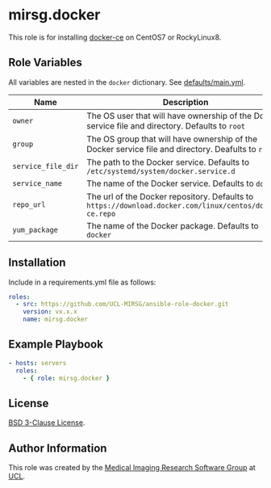 # mirsg.docker

This role is for installing [docker-ce](https://docs.docker.com/engine/install/) on CentOS7 or RockyLinux8.

## Role Variables

All variables are nested in the `docker` dictionary. See [defaults/main.yml](defaults/main.yml).

| Name               | Description                                                                                             |
| ------------------ | ------------------------------------------------------------------------------------------------------- |
| `owner`            | The OS user that will have ownership of the Docker service file and directory. Defaults to `root`       |
| `group`            | The OS group that will have ownership of the Docker service file and directory. Deafults to `root`      |
| `service_file_dir` | The path to the Docker service. Defaults to `/etc/systemd/system/docker.service.d`                      |
| `service_name`     | The name of the Docker service. Defaults to `docker`                                                    |
| `repo_url`         | The url of the Docker repository. Defaults to `https://download.docker.com/linux/centos/docker-ce.repo` |
| `yum_package`      | The name of the Docker package. Defaults to `docker`                                                    |

## Installation

Include in a requirements.yml file as follows:

```yaml
roles:
  - src: https://github.com/UCL-MIRSG/ansible-role-docker.git
    version: vx.x.x
    name: mirsg.docker
```

## Example Playbook

```yaml
- hosts: servers
  roles:
    - { role: mirsg.docker }
```

## License

[BSD 3-Clause License](https://github.com/UCL-MIRSG/ansible-role-docker/blob/main/LICENSE).

## Author Information

This role was created by the [Medical Imaging Research Software Group](https://www.ucl.ac.uk/advanced-research-computing/expertise/research-software-development/medical-imaging-research-software-group) at [UCL](https://www.ucl.ac.uk/).
